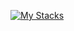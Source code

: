 [![My Stacks](https://skillicons.dev/icons?i=php,nodejs,dart,go,ts,react,vue,flutter)](https://zinkyawkyaw.dev)

